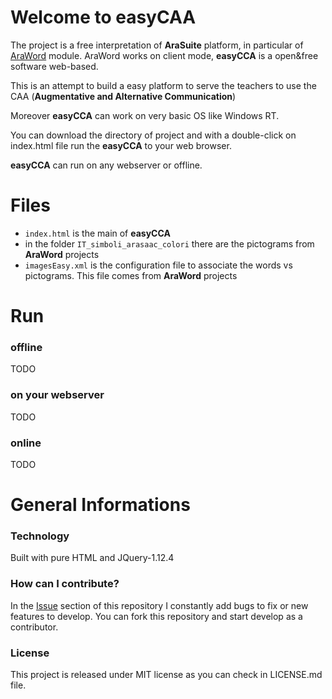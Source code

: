 # Welcome to easyCAA

The project is a free interpretation of **AraSuite** platform, in particular of [AraWord](http://sourceforge.net/projects/araword/files/?source=navbar) module. AraWord works on client mode, **easyCCA** is a open&free software web-based. 

This is an attempt to build a easy platform to serve the teachers to use the CAA (**Augmentative and Alternative Communication**)

Moreover **easyCCA** can work on very basic OS like Windows RT. 

You can download the directory of project and with a double-click on index.html file run the **easyCCA** to your web browser.

**easyCCA** can run on any webserver or offline.

# Files

 - `index.html` is the main of **easyCCA**
 - in the folder `IT_simboli_arasaac_colori` there are the pictograms from **AraWord** projects
 - `imagesEasy.xml` is the configuration file to associate the words vs pictograms. This file comes from **AraWord** projects

# Run

### offline

TODO
### on your webserver

TODO

### online

TODO

# General Informations

### Technology

Built with pure HTML and JQuery-1.12.4

### How can I contribute?

In the  [Issue](https://github.com/gbasilisco/easyCAA/issues)  section of this repository I constantly add bugs to fix or new features to develop. You can fork this repository and start develop as a contributor.

### License

This project is released under MIT license as you can check in LICENSE.md file.